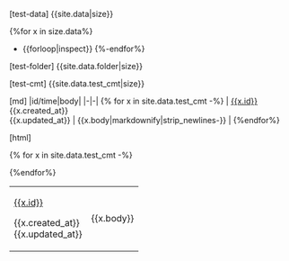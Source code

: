 [test-data]
{{site.data|size}}

{%for x in size.data%}
- {{forloop|inspect}}
{%-endfor%}

[test-folder]
{{site.data.folder|size}}


[test-cmt]
{{site.data.test_cmt|size}}


[md]
|id/time|body| 
|-|-|
{% for x in site.data.test_cmt -%}
| [{{x.id}}]({{x.html_url}}) <br>{{x.created_at}}<br>{{x.updated_at}} | {{x.body|markdownify|strip_newlines-}} | 
{%endfor%}




[html]
<table>
{% for x in site.data.test_cmt -%}
  <tr>
    <td> 
      
[{{x.id}}]({{x.html_url}})

{{x.created_at}}<br>{{x.updated_at}}</td>
    <td> 
      
{{x.body}}</td>
  </tr>
{%endfor%}
</table>
